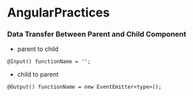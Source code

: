 # AngularPractices

### Data Transfer Between Parent and Child Component

- parent to child
```
@Input() functionName = '';
```
- child to parent
```
@Output() functionName = new EventEmitter<type>();
```

